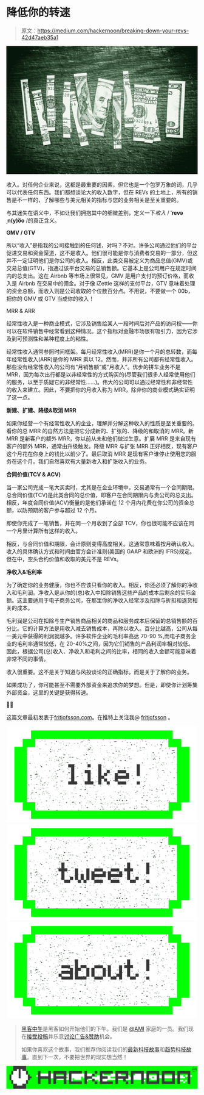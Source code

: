 # 降低你的转速

> 原文：<https://medium.com/hackernoon/breaking-down-your-revs-42d47aeb35a1>

![](img/f49e8ce3a017740cf4b907ee1d1ca49f.png)

收入。对任何企业来说，这都是最重要的因素，但它也是一个包罗万象的词，几乎可以代表任何东西。我们都想谈论大的收入数字，但在 REVs 的土地上，所有的销售是不一样的，了解哪些与美元相关的指标与您的业务相关是至关重要的。

与其迷失在语义中，不如让我们拥抱其中的细微差别，定义一下*收入* / **ˈrevəˌn(y)o͞o** /的真正含义。

**GMV / GTV**

所以“收入”是指我的公司接触到的任何钱，对吗？不对。许多公司通过他们的平台促进交易和资金渠道，这不是收入。他们很可能是你与消费者交易的一部分，但这并不一定证明他们是你公司的收入。相反，此类交易被定义为商品总值(GMV)或交易总值(GTV)，指通过该平台交易的总销售额。它基本上是公司用户在规定时间内的总支出。这在 Airbnb 等市场上很常见，GMV 是用户支付的预订价格，而收入是 Airbnb 在交易中的佣金。对于像 iZettle 这样的支付平台，GTV 意味着处理的资金总额，而收入则是公司收取的个位数百分点。不用说，不要做一个 00b，把你的 GMV 或 GTV 当成你的收入！

MRR & ARR

经常性收入是一种商业模式，它涉及销售给某人一段时间后对产品的访问权——你可以在软件销售中经常看到这种情况。这个指标对金融市场很有吸引力，因为它涉及到可预测性和某种程度上的粘性。

经常性收入通常参照时间框架。每月经常性收入(MRR)是你一个月的总转数，而每年经常性收入(ARR)是你的 MRR 乘以 12。然而，并非所有公司都有经常性收入。那些没有经常性收入的公司有“月销售额”或“月收入”。优步的拼车业务不是 MRR，因为每次出行都是以非经常性的方式购买的(尽管我们很多人经常使用他们的服务，以至于质疑它的非经常性……)。伟大的公司可以通过经常性和非经常性的收入来建立。因此，不要把你的月收入称为 MRR，除非你的商业模式确实证明了这一点。

**新建、扩建、降级&取消 MRR**

如果你经营一个有经常性收入的企业，理解并分解这种收入的性质是至关重要的。看你的总 MRR 的自然方法是把它分成新的、扩张的、降级的和取消的 MRR。新 MRR 是新客户的额外 MRR，你以前从未和他们做过生意。扩展 MRR 是来自现有客户的额外 MRR，通常由升级触发。降级 MRR 与扩张 MRR 正好相反，现有客户这个月花在你身上的钱比以前少了。最后取消 MRR 是现有客户谁停止使用您的服务在这个月。我们自然喜欢有大量新收入和扩张收入的业务。

**合同价值(TCV & ACV)**

当一家公司完成一笔大买卖时，尤其是在企业环境中，交易通常有一个合同期限。总合同价值(TCV)是此类合同的总价值，即客户在合同期限内与贵公司的总支出。相反，年度合同价值(ACV)衡量的是他们承诺在 12 个月内花费在你公司的资金总额，以防预期的客户参与超过 12 个月。

即使你完成了一笔销售，并在同一个月收到了全部 TCV，你也很可能不应该在同一个月里计算所有这样的收入。

相反，与合同价值和期限，会计原则变得高度相关。这通常意味着按月确认收入。收入的具体确认方式和时间由官方会计准则(美国的 GAAP 和欧洲的 IFRS)规定。但在中，空头合约价值和收取的美元不是 REVs。

**净收入&毛利率**

为了确定你的业务健康，你也不应该只看你的收入。相反，你还必须了解你的净收入和毛利润。净收入是从你的(总)收入中扣除销售这些产品的成本后剩余的实际金额。这主要适用于电子商务公司，在那里你的净收入经常涉及扣除与折扣和退货相关的成本。

毛利润是公司在扣除与生产销售商品相关的商品和服务成本后保留的总销售额的百分比。它的计算方法是用收入减去销售成本，再除以收入。百分比越高，公司从每一美元中获得的利润就越多。许多软件企业的毛利率高达 70-90 %,而电子商务企业的毛利率通常较低，在 20-40%之间，因为它们销售的产品利润率相对较低。因此，根据公司(总)收入、净收入和毛利之间的比率，相同的收入金额可能意味着非常不同的事情。

收入很重要。这不是关于知道与风投谈论的正确指标，而是关于了解你的业务。

如果成功了，你可能甚至不需要外部资金来追求你的梦想。但是，即使你计划筹集外部资金，这里的关键是获得转速。

💪👊

这篇文章最初发表于[fritjofsson.com](http://fritjofsson.com)。在推特上关注我@ [fritjofsson](http://twitter.com/fritjofsson) 。

[![](img/50ef4044ecd4e250b5d50f368b775d38.png)](http://bit.ly/HackernoonFB)[![](img/979d9a46439d5aebbdcdca574e21dc81.png)](https://goo.gl/k7XYbx)[![](img/2930ba6bd2c12218fdbbf7e02c8746ff.png)](https://goo.gl/4ofytp)

> [黑客中午](http://bit.ly/Hackernoon)是黑客如何开始他们的下午。我们是 [@AMI](http://bit.ly/atAMIatAMI) 家庭的一员。我们现在[接受投稿](http://bit.ly/hackernoonsubmission)并乐意[讨论广告&赞助](mailto:partners@amipublications.com)机会。
> 
> 如果你喜欢这个故事，我们推荐你阅读我们的[最新科技故事](http://bit.ly/hackernoonlatestt)和[趋势科技故事](https://hackernoon.com/trending)。直到下一次，不要把世界的现实想当然！

[![](img/be0ca55ba73a573dce11effb2ee80d56.png)](https://goo.gl/Ahtev1)